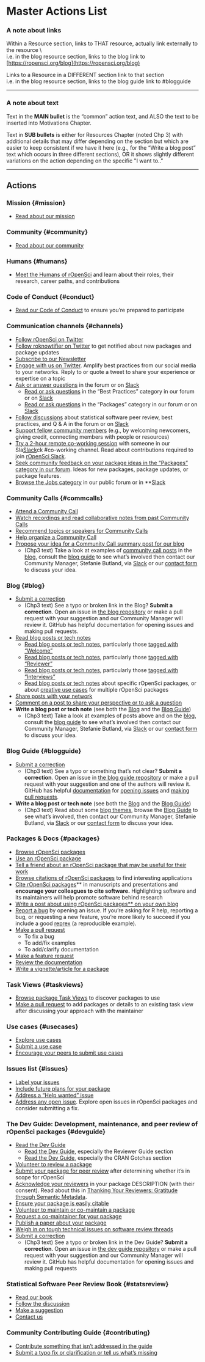 # Master Actions List

### A note about links

Within a Resource section, links to THAT resource, actually link externally to the resource  \  
i.e. in the blog resource section, links to the blog link to [https://ropensci.org/blog](https://ropensci.org/blog)

Links to a Resource in a DIFFERENT section link to that section  \
i.e. in the blog resource section, links to the blog guide link to #blogguide

---

### A note about text

Text in the **MAIN bullet** is the “common” action text, and ALSO the text to be inserted into Motivations Chapter. 

Text in **SUB bullets** is either for Resources Chapter (noted Chp 3) with additional details that may differ depending on the section but which are easier to keep consistent if we have it here (e.g., for the “Write a blog post” text which occurs in three different sections), OR it shows slightly different variations on the action depending on the specific "I want to.."

---

## Actions


### Mission {#mission}

*   [Read about our mission](#mission)

### Community {#community}

*   [Read about our community](#community) 

### Humans {#humans}

*   [Meet the Humans of rOpenSci](#humans) and learn about their roles, their research, career paths, and contributions 


### Code of Conduct {#conduct}

*   [Read our Code of Conduct](#conduct) to ensure you’re prepared to participate


### Communication channels {#channels}

*   [Follow rOpenSci on Twitter](#channels)
*   [Follow roknowtifier on Twitter](#channels) to get notified about new packages and package updates
*   [Subscribe to our Newsletter](#channels)
*   [Engage with us on Twitter](#channels). Amplify best practices from our social media to your networks. Reply to or quote a tweet to share your experience or expertise on a topic
*   [Ask or answer questions](#channels) in the forum or on [Slack](#channels-slack)
    *   [Read or ask questions](#channels) in the “Best Practices” category in our forum or on [Slack](#channels-slack)
    *   [Read or ask questions](#channels) in the “Packages” category in our forum or on [Slack](#channels-slack)
*   [Follow discussions](#channels) about statistical software peer review, best practices, and Q & A in the forum or on [Slack](#channels-slack)
*   [Support fellow community members](#channels) (e.g., by welcoming newcomers, giving credit, connecting members with people or resources)
*   [Try a 2-hour remote co-working session](#channels-slack) with someone in our Sla[Slack](#channels-slack)ck #co-working channel. Read about contributions required to join [rOpenSci Slack](#channels-slack).
*   [Seek community feedback on your package ideas in the “Packages” category in our forum](#channels-forum). Ideas for new packages, package updates, or package features.
*   [Browse the Jobs category](#channels) in our public forum or in **[Slack](#channels-slack)

### Community Calls {#commcalls}

*   [Attend a Community Call](#commcalls)
*   [Watch recordings and read collaborative notes from past Community Calls](#commcalls)
*   [Recommend topics or speakers for Community Calls](#commcalls)
*   [Help organize a Community Call](#commcalls)
*   [Propose your idea for a Community Call summary post for our blog](#commcalls)
    *   (Chp3 text) Take a look at examples of [community call posts](https://ropensci.org/tags/community-call/) in the [blog](#blog), consult the [blog guide](#blogguide) to see what’s involved then contact our Community Manager, Stefanie Butland, via [Slack](#channels-slack) or our [contact form](https://ropensci.org/contact/) to discuss your idea.


### Blog {#blog}

*   [Submit a correction](#blog)
    *   (Chp3 text) See a typo or broken link in the Blog? **Submit a correction**. Open an issue in [the blog repository](https://github.com/ropensci/roweb2) or make a pull request with your suggestion and our Community Manager will review it. GitHub has helpful documentation for opening issues and making pull requests.
*   [Read blog posts or tech notes](#blog)
    *   [Read blog posts or tech notes](#blog), particularly those [tagged with “Welcome”](#blog-welcome)
    *   [Read blog posts or tech notes](#blog), particularly those [tagged with “Reviewer”](#blog-reviewers)
    *   [Read blog posts or tech notes](#blog), particularly those [tagged with “Interviews”](#blog-interviews)
    *   [Read blog posts or tech notes](#blog) about specific rOpenSci packages, or about [creative use cases](#blog-usecases) for multiple rOpenSci packages
*   [Share posts with your network](#blog)
*   [Comment on a post to share your perspective or to ask a question](#blog)
*   **Write a blog post or tech note** (see both the [Blog](#blog) and the [Blog Guide](#blogguide))
    *   (Chp3 text) Take a look at examples of posts above and on the [blog](https://ropensci.org/blog), consult the [blog guide](#blogguide) to see what’s involved then contact our Community Manager, Stefanie Butland, via [Slack](#channels-slack) or our [contact form](https://ropensci.org/contact/) to discuss your idea.


### Blog Guide {#blogguide}

*   [Submit a correction](#blogguide)
    *   (Chp3 text) See a typo or something that’s not clear? **Submit a correction**. Open an issue in [the blog guide repository](https://github.com/ropensci-org/blog-guidance) or make a pull request with your suggestion and one of the authors  will review it. GitHub has helpful [documentation](https://docs.github.com/en/github/collaborating-with-issues-and-pull-requests) for [opening issues](https://docs.github.com/en/github/managing-your-work-on-github/managing-your-work-with-issues) and [making pull requests](https://docs.github.com/en/github/collaborating-with-issues-and-pull-requests/creating-a-pull-request-from-a-fork).
*   **Write a blog post or tech note** (see both the [Blog](#blog) and the [Blog Guide](#blogguide))
    *   (Chp3 text) Read about some [blog themes](#blog), browse the [Blog Guide](https://blogguide.ropensci.org/) to see what’s involved, then contact our Community Manager, Stefanie Butland, via [Slack](#channels-slack) or our [contact form](https://ropensci.org/contact/) to discuss your idea.


### Packages & Docs {#packages}

*   [Browse rOpenSci packages](#packages)
*   [Use an rOpenSci package](#packages)
*   [Tell a friend about an rOpenSci package that may be useful for their work](#packages)
*   [Browse citations of rOpenSci packages](#packages) to find interesting applications
*   [Cite rOpenSci packages](#packages**)** in manuscripts and presentations and **encourage your colleagues to cite software.** Highlighting software and its maintainers will help promote software behind research
*   [Write a post about using rOpenSci packages** on your own blog](#packages)
*   [Report a bug](#packages) by opening an issue. If you’re asking for R help, reporting a bug, or requesting a new feature, you’re more likely to succeed if you include a good [reprex](https://reprex.tidyverse.org/articles/reprex-dos-and-donts.html) (a reproducible example).
*   [Make a pull request](#packages)
    *   To fix a bug
    *   To add/fix examples
    *   To add/clarify documentation
*   [Make a feature request](#packages)
*   [Review the documentation](#packages)
*   [Write a vignette/article for a package](#packages)


### Task Views {#taskviews}

*   [Browse package Task Views](#taskviews) to discover packages to use
*   [Make a pull request](#taskviews) to add packages or details to an existing task view after discussing your approach with the maintainer

### Use cases {#usecases}

*   [Explore use cases](#usecases)
*   [Submit a use case](#usecases)
*   [Encourage your peers to submit use cases](#usecases)


### Issues list {#issues}

*   [Label your issues](#issues) 
*   [Include future plans for your package](#issues) 
*   [Address a “Help wanted” issue](#issues) 
*   [Address any open issue](#issues). Explore open issues in rOpenSci packages and consider submitting a fix.

### The Dev Guide: Development, maintenance, and peer review of rOpenSci packages {#devguide}

*   [Read the Dev Guide](#devguide)
    *   [Read the Dev Guide](#devguide), especially the Reviewer Guide section
    *   [Read the Dev Guide](#devguide), especially the CRAN Gotchas section
*   [Volunteer to review a package](#devguide)
*   [Submit your package for peer review](#devguide) after determining whether it’s in scope for rOpenSci
*   [Acknowledge your reviewers](#devguide) in your package DESCRIPTION (with their consent). Read about this in [Thanking Your Reviewers: Gratitude through Semantic Metadata](https://ropensci.org/blog/2018/03/16/thanking-reviewers-in-metadata/). 
*   [Ensure your package is easily citable](#devguide)
*   [Volunteer to maintain or co-maintain a package](#devguide)
*   [Request a co-maintainer for your package](#devguide)
*   [Publish a paper about your package](#devguide)
*   [Weigh in on tough technical issues on software review threads](#devguide)
*   [Submit a correction](#devguide)
    *   (Chp3 text) See a typo or broken link in the Dev Guide? **Submit a correction**. Open an issue in [the dev guide repository](https://github.com/ropensci/dev_guide) or make a pull request with your suggestion and our Community Manager will review it. GitHub has helpful documentation for opening issues and making pull requests


### Statistical Software Peer Review Book {#statsreview}

*   [Read our book](#statsreview)
*   [Follow the discussion](#statsreview) 
*   [Make a suggestion](#statsreview)
*   [Contact us](#statsreview)

### Community Contributing Guide {#contributing}

*   [Contribute something that isn’t addressed in the guide](#contributing)
*   [Submit a typo fix or clarification or tell us what’s missing](#contributing)
